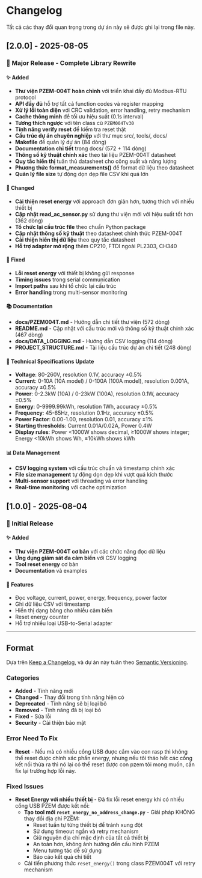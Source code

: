 # Changelog

Tất cả các thay đổi quan trọng trong dự án này sẽ được ghi lại trong file này.

## [2.0.0] - 2025-08-05

### 🎉 Major Release - Complete Library Rewrite

#### ✨ Added
- **Thư viện PZEM-004T hoàn chỉnh** với triển khai đầy đủ Modbus-RTU protocol
- **API đầy đủ** hỗ trợ tất cả function codes và register mapping
- **Xử lý lỗi toàn diện** với CRC validation, error handling, retry mechanism
- **Cache thông minh** để tối ưu hiệu suất (0.1s interval)
- **Tương thích ngược** với tên class cũ `PZEM004Tv30`
- **Tính năng verify reset** để kiểm tra reset thật
- **Cấu trúc dự án chuyên nghiệp** với thư mục src/, tools/, docs/
- **Makefile** để quản lý dự án (84 dòng)
- **Documentation chi tiết** trong docs/ (572 + 114 dòng)
- **Thông số kỹ thuật chính xác** theo tài liệu PZEM-004T datasheet
- **Quy tắc hiển thị** tuân thủ datasheet cho công suất và năng lượng
- **Phương thức format_measurements()** để format dữ liệu theo datasheet
- **Quản lý file size** tự động dọn dẹp file CSV khi quá lớn

#### 🔄 Changed
- **Cải thiện reset energy** với approach đơn giản hơn, tương thích với nhiều thiết bị
- **Cập nhật read_ac_sensor.py** sử dụng thư viện mới với hiệu suất tốt hơn (362 dòng)
- **Tổ chức lại cấu trúc file** theo chuẩn Python package
- **Cập nhật thông số kỹ thuật** theo datasheet chính thức PZEM-004T
- **Cải thiện hiển thị dữ liệu** theo quy tắc datasheet
- **Hỗ trợ adapter mở rộng** thêm CP210, FTDI ngoài PL2303, CH340

#### 🐛 Fixed
- **Lỗi reset energy** với thiết bị không gửi response
- **Timing issues** trong serial communication
- **Import paths** sau khi tổ chức lại cấu trúc
- **Error handling** trong multi-sensor monitoring

#### 📚 Documentation
- **docs/PZEM004T.md** - Hướng dẫn chi tiết thư viện (572 dòng)
- **README.md** - Cập nhật với cấu trúc mới và thông số kỹ thuật chính xác (467 dòng)
- **docs/DATA_LOGGING.md** - Hướng dẫn CSV logging (114 dòng)
- **PROJECT_STRUCTURE.md** - Tài liệu cấu trúc dự án chi tiết (248 dòng)

#### 🔧 Technical Specifications Update
- **Voltage**: 80-260V, resolution 0.1V, accuracy ±0.5%
- **Current**: 0-10A (10A model) / 0-100A (100A model), resolution 0.001A, accuracy ±0.5%
- **Power**: 0-2.3kW (10A) / 0-23kW (100A), resolution 0.1W, accuracy ±0.5%
- **Energy**: 0-9999.99kWh, resolution 1Wh, accuracy ±0.5%
- **Frequency**: 45-65Hz, resolution 0.1Hz, accuracy ±0.5%
- **Power Factor**: 0.00-1.00, resolution 0.01, accuracy ±1%
- **Starting thresholds**: Current 0.01A/0.02A, Power 0.4W
- **Display rules**: Power <1000W shows decimal, ≥1000W shows integer; Energy <10kWh shows Wh, ≥10kWh shows kWh

#### 📊 Data Management
- **CSV logging system** với cấu trúc chuẩn và timestamp chính xác
- **File size management** tự động dọn dẹp khi vượt quá kích thước
- **Multi-sensor support** với threading và error handling
- **Real-time monitoring** với cache optimization

## [1.0.0] - 2025-08-04

### 🎉 Initial Release

#### ✨ Added
- **Thư viện PZEM-004T cơ bản** với các chức năng đọc dữ liệu
- **Ứng dụng giám sát đa cảm biến** với CSV logging
- **Tool reset energy** cơ bản
- **Documentation** và examples

#### 🔧 Features
- Đọc voltage, current, power, energy, frequency, power factor
- Ghi dữ liệu CSV với timestamp
- Hiển thị dạng bảng cho nhiều cảm biến
- Reset energy counter
- Hỗ trợ nhiều loại USB-to-Serial adapter

---

## Format

Dựa trên [Keep a Changelog](https://keepachangelog.com/en/1.0.0/),
và dự án này tuân theo [Semantic Versioning](https://semver.org/spec/v2.0.0.html).

### Categories
- **Added** - Tính năng mới
- **Changed** - Thay đổi trong tính năng hiện có
- **Deprecated** - Tính năng sẽ bị loại bỏ
- **Removed** - Tính năng đã bị loại bỏ
- **Fixed** - Sửa lỗi
- **Security** - Cải thiện bảo mật 

### Error Need To Fix
- **Reset** - Nếu mà có nhiều cổng USB được cắm vào con rasp thì không thể reset được chính xác phần energy, nhưng nếu tôi tháo hết các cổng kết nối thừa ra thì nó lại có thể reset được con pzem tôi mong muốn, cần fix lại trường hợp lỗi này.

### Fixed Issues
- **Reset Energy với nhiều thiết bị** - Đã fix lỗi reset energy khi có nhiều cổng USB PZEM được kết nối:
  - **Tạo tool mới `reset_energy_no_address_change.py`** - Giải pháp KHÔNG thay đổi địa chỉ PZEM:
    - Reset tuần tự từng thiết bị để tránh xung đột
    - Sử dụng timeout ngắn và retry mechanism
    - Giữ nguyên địa chỉ mặc định của tất cả thiết bị
    - An toàn hơn, không ảnh hưởng đến cấu hình PZEM
    - Menu tương tác dễ sử dụng
    - Báo cáo kết quả chi tiết
  - Cải tiến phương thức `reset_energy()` trong class PZEM004T với retry mechanism